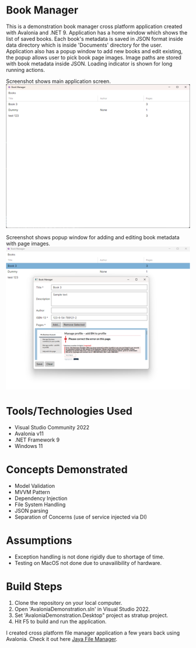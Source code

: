 # Book Manager
This is a demonstration book manager cross platform application created with Avalonia and .NET 9. Application has a home window which shows the list of saved books. Each book's metadata is saved in JSON format inside data directory which is inside 'Documents' directory for the user. Application also has a popup window to add new books and edit existing, the popup allows user to pick book page images. Image paths are stored with book metadata inside JSON. Loading indicator is shown for long running actions.

Screenshot shows main application screen.
![Main Screen](docs/screenshot/1.png)

Screenshot shows popup window for adding and editing book metadata with page images.
![Main Screen](docs/screenshot/2.png)

# Tools/Technologies Used
* Visual Studio Community 2022
* Avalonia v11
* .NET Framework 9
* Windows 11

# Concepts Demonstrated
* Model Validation
* MVVM Pattern
* Dependency Injection
* File System Handling
* JSON parsing
* Separation of Concerns (use of service injected via DI)

# Assumptions
* Exception handling is not done rigidly due to shortage of time.
* Testing on MacOS not done due to unavailibility of hardware.

# Build Steps
1. Clone the repository on your local computer.
2. Open 'AvaloniaDemonstration.sln' in Visual Studio 2022.
3. Set 'AvaloniaDemonstration.Desktop" project as stratup project.
4. Hit F5 to build and run the application.

I created cross platform file manager application a few years back using Avalonia. Check it out here [Jaya File Manager](https://github.com/waliarubal/Jaya).
